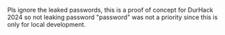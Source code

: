 Pls ignore the leaked passwords, this is a proof of concept for DurHack 2024 so not leaking password "password" was not a priority since this is only for local development.